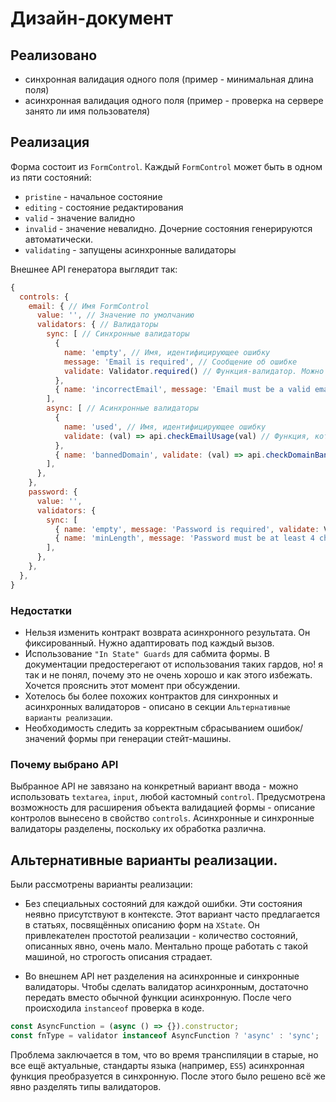 # Дизайн-документ
## Реализовано
- синхронная валидация одного поля (пример - минимальная длина поля)
- асинхронная валидация одного поля (пример - проверка на сервере занято ли имя пользователя)
## Реализация
Форма состоит из `FormControl`. Каждый `FormControl` может быть в одном из пяти состояний:
- `pristine` - начальное состояние
- `editing` - состояние редактирования
- `valid` - значение валидно
- `invalid` - значение невалидно. Дочерние состояния генерируются автоматически.
- `validating` - запущены асинхронные валидаторы

Внешнее API генератора выглядит так:
```javascript
{
  controls: {
    email: { // Имя FormControl
      value: '', // Значение по умолчанию
      validators: { // Валидаторы
        sync: [ // Синхронные валидаторы
          {
            name: 'empty', // Имя, идентифицирующее ошибку
            message: 'Email is required', // Сообщение об ошибке
            validate: Validator.required() // Функция-валидатор. Можно использовать встроенные.
          },
          { name: 'incorrectEmail', message: 'Email must be a valid email address', validate: Validator.email() },
        ],
        async: [ // Асинхронные валидаторы
          {
            name: 'used', // Имя, идентифицирующее ошибку
            validate: (val) => api.checkEmailUsage(val) // Функция, которая должна возвращать Promise, который резолвится с объектом { valid: true, message: string }, где valid - результат валидации, message - сообщение об ошибке.
          },
          { name: 'bannedDomain', validate: (val) => api.checkDomainBanStatus(val) },
        ],
      },
    },
    password: {
      value: '',
      validators: {
        sync: [
          { name: 'empty', message: 'Password is required', validate: Validator.required() },
          { name: 'minLength', message: 'Password must be at least 4 characters long', validate: Validator.min(4) },
        ],
      },
    },
  },
}
```
### Недостатки
- Нельзя изменить контракт возврата асинхронного результата. Он фиксированный. Нужно адаптировать под каждый вызов.
- Использование `"In State" Guards` для сабмита формы. В документации предостерегают от использования таких гардов, но! я так и не понял, почему это не очень хорошо и как этого избежать. Хочется прояснить этот момент при обсуждении.
- Хотелось бы более похожих контрактов для синхронных и асинхронных валидаторов - описано в секции `Альтернативные варианты реализации`.
- Необходимость следить за корректным сбрасыванием ошибок/значений формы при генерации стейт-машины.

### Почему выбрано API
Выбранное API не завязано на конкретный вариант ввода - можно использовать `textarea`, `input`, любой кастомный `control`. Предусмотрена возможность для расширения объекта валидацией формы - описание контролов вынесено в свойство `controls`. Асинхронные и синхронные валидаторы разделены, поскольку их обработка различна.

## Альтернативные варианты реализации.
Были рассмотрены варианты реализации:
- Без специальных состояний для каждой ошибки. Эти состояния неявно присутствуют в контексте. Этот вариант часто предлагается в статьях, посвящённых описанию форм на `XState`. Он привлекателен простотой реализации - количество состояний, описанных явно, очень мало. Ментально проще работать с такой машиной, но строгость описания страдает.

- Во внешнем API нет разделения на асинхронные и синхронные валидаторы. Чтобы сделать валидатор асинхронным, достаточно передать вместо обычной функции асинхронную. После чего происходила `instanceof` проверка в коде.
```javascript
const AsyncFunction = (async () => {}).constructor;
const fnType = validator instanceof AsyncFunction ? 'async' : 'sync';
```
Проблема заключается в том, что во время транспиляции в старые, но все ещё актуальные, стандарты языка (например, `ES5`) асинхронная функция преобразуется в синхронную. После этого было решено всё же явно разделять типы валидаторов.
